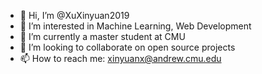 - 👋 Hi, I’m @XuXinyuan2019
- 👀 I’m interested in Machine Learning, Web Development
- 🌱 I’m currently a master student at CMU
- 💞️ I’m looking to collaborate on open source projects
- 📫 How to reach me: xinyuanx@andrew.cmu.edu

<!---
XuXinyuan2019/XuXinyuan2019 is a ✨ special ✨ repository because its `README.md` (this file) appears on your GitHub profile.
You can click the Preview link to take a look at your changes.
--->
